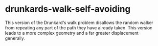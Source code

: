 # drunkards-walk-self-avoiding

This version of the Drunkard's walk problem disallows the random walker from repeating any part of the path they have already taken. This version leads to a more complex geometry and a far greater displacement generally.
